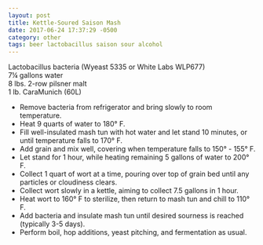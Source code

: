 ```yaml
---
layout: post
title: Kettle-Soured Saison Mash
date: 2017-06-24 17:37:29 -0500
category: other
tags: beer lactobacillus saison sour alcohol
---
```

Lactobacillus bacteria (Wyeast 5335 or White Labs WLP677)  
7¼ gallons water  
8 lbs. 2-row pilsner malt  
1 lb. CaraMunich (60L)  
<ul>
 	<li>Remove bacteria from refrigerator and bring slowly to room temperature.</li>
 	<li>Heat 9 quarts of water to 180° F.</li>
 	<li>Fill well-insulated mash tun with hot water and let stand 10 minutes, or until temperature falls to 170° F.</li>
 	<li>Add grain and mix well, covering when temperature falls to 150° - 155° F.</li>
 	<li>Let stand for 1 hour, while heating remaining 5 gallons of water to 200° F.</li>
 	<li>Collect 1 quart of wort at a time, pouring over top of grain bed until any particles or cloudiness clears.</li>
 	<li>Collect wort slowly in a kettle, aiming to collect 7.5 gallons in 1 hour.</li>
 	<li>Heat wort to 160° F to sterilize, then return to mash tun and chill to 110° F.</li>
 	<li>Add bacteria and insulate mash tun until desired sourness is reached (typically 3-5 days).</li>
 	<li>Perform boil, hop additions, yeast pitching, and fermentation as usual.</li>
</ul>
